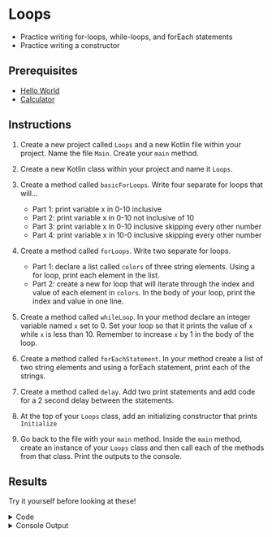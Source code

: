 # Loops
- Practice writing for-loops, while-loops, and forEach statements
- Practice writing a constructor

## Prerequisites
- [Hello World](helloworld.md)
- [Calculator](calculator.md)

## Instructions
1. Create a new project called `Loops` and a new Kotlin file within your project. Name the file `Main`.
Create your `main` method.

2. Create a new Kotlin class within your project and name it `Loops`. 

3. Create a method called `basicForLoops`. Write four separate for loops that will...    
    - Part 1: print variable x in 0-10 inclusive
    - Part 2: print variable x in 0-10 not inclusive of 10
    - Part 3: print variable x in 0-10 inclusive skipping every other number
    - Part 4: print variable x in 10-0 inclusive skipping every other number
  
4. Create a method called `forLoops`. Write two separate for loops.    
    - Part 1: declare a list called `colors` of three string elements. Using a for loop, print each element in the list.
    - Part 2: create a new for loop that will iterate through the index and value of each element in `colors`. In the body of your loop, print the index and value in one line.
  
5. Create a method called `whileLoop`. In your method declare an integer variable named `x` set to 0. Set your loop so that it prints the value of `x` while `x` is less than 10. Remember to increase `x` by 1 in the body of the loop. 
   
6. Create a method called `forEachStatement`. In your method create a list of two string elements and using a forEach statement, print each of the strings.
   
7. Create a method called `delay`. Add two print statements and add code for a 2 second delay between the statements.
   
8. At the top of your `Loops` class, add an initializing constructor that prints `Initialize`
   
9.  Go back to the file with your `main` method. Inside the `main` method, create an instance of your `Loops` class and then call each of the methods from that class. Print the outputs to the console.

## Results
Try it yourself before looking at these!

<details>
    <summary>Code</summary>
    <details>
        <summary>Main.kt</summary>

            fun main(){
                val loops = Loops()
                loops.basicForLoops()
                loops.forLoops()
                loops.whileLoop()
                loops.forEachStatement()
                loops.delay()
            }
    
</details>

<details>
    <summary>Loops.kt</summary>
    
        class Loops {

            //constructor
            init{
                println("Initialize")
            }

            fun basicForLoops(){
                print("\n Part 1: ")
                for (x in 0..10) print("$x, ") // Prints 0 through 10 (inclusive)
                print("\n Part 2: ")
                for (x in 0 until 10) print("$x, ") // Prints 0 through 9
                print("\n Part 3: ")
                for (x in 0..10 step 2) print("$x, ") // Prints 0, 2, 4, 6, 8, 10
                print("\n Part 4: ")
                for (x in 10 downTo 0 step 2) print("$x, ") // Prints 10, 8, 6, 4, 2, 0
            }

            fun forLoops(){
                val colors = listOf("red", "green", "blue")
                println("Part 1: ")
                for (color in colors){
                    println(color)
                }
                println("Part 2: ")
                for ((index, value) in colors.withIndex()) {
                    println("$index: $value")
                }
            }

            fun whileLoop(){
                var x = 0
                while (x < 10) {
                    println(x)
                    x++
                }
            }

            fun forEachStatement(){
                listOf("Green", "Hope").forEach { word ->
                    println(word)
                }
            }

            fun delay(){
                //print after delay of two sec
                    println("FRC")
                    Thread.sleep(2000)
                    println("5190")
            }
        }

</details>
</details>

<details>
    <summary>Console Output</summary>
        <details>
        <summary>basicForLoops</summary>
            
            Initialize

            Part 1: 0, 1, 2, 3, 4, 5, 6, 7, 8, 9, 10, 
            Part 2: 0, 1, 2, 3, 4, 5, 6, 7, 8, 9, 
            Part 3: 0, 2, 4, 6, 8, 10, 
            Part 4: 10, 8, 6, 4, 2, 0, 
            Process finished with exit code 0
</details>
        <details>
        <summary>forLoops</summary>
        
        Initialize
        Part 1: 
        red
        green
        blue
        Part 2: 
        0: red
        1: green
        2: blue

        Process finished with exit code 0

</details>

<details>
        <summary>whileLoop</summary>
        
        Initialize
        0
        1
        2
        3
        4
        5
        6
        7
        8
        9

        Process finished with exit code 0

</details>

<details>
        <summary>forEachStatement</summary>
        
        Initialize
        Green
        Hope

        Process finished with exit code 0

</details>

<details>
        <summary>delay</summary>
        
        Initialize
        FRC
        5190

        Process finished with exit code 0

</details>
</details>